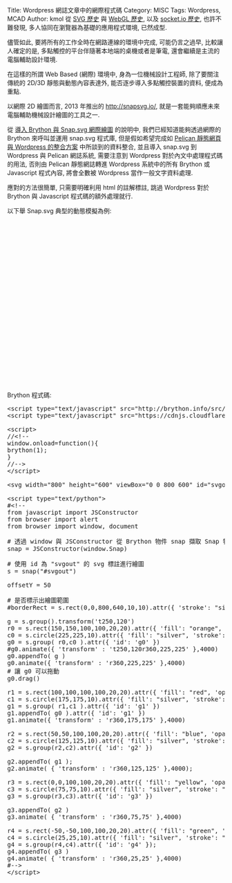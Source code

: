Title: Wordpress 網誌文章中的網際程式碼
Category: MISC
Tags: Wordpress, MCAD
Author: kmol
從 <a href="https://www.w3.org/Graphics/SVG/History">SVG 歷史</a> 與 <a href="https://en.wikipedia.org/wiki/WebGL#History">WebGL 歷史</a>, 以及 <a href="https://github.com/socketio/socket.io/blob/master/History.md"> socket.io 歷史</a>, 也許不難發現, 多人協同在瀏覽器為基礎的應用程式環境, 已然成型.

<!-- PELICAN_END_SUMMARY -->

儘管如此, 要將所有的工作全時在網路連線的環境中完成, 可能仍言之過早, 比較讓人確定的是, 多點觸控的平台伴隨著本地端的桌機或者是筆電, 還會繼續是主流的電腦輔助設計環境.

在這樣的所謂 Web Based (網際) 環境中, 身為一位機械設計工程師, 除了要關注傳統的 2D/3D 靜態與動態內容表達外, 能否逐步導入多點觸控裝置的資料, 便成為重點.

以網際 2D 繪圖而言, 2013 年推出的 <a href="http://snapsvg.io/">http://snapsvg.io/</a>, 就是一套能夠順應未來電腦輔助機械設計繪圖的工具之一.

從 <a href="http://chiamingyen.github.io/kmolab/blog/dao-ru-brython-yu-snapsvg-wang-ji-hui-tu.html">導入 Brython 與 Snap.svg 網際繪圖</a> 的說明中, 我們已經知道能夠透過網際的 Brython 來呼叫並運用 snap.svg 程式庫, 但是假如希望完成如 <a href="http://project.mde.tw/blog/yen-pelican-jing-tai-wang-ye-yu-wordpress-de-zheng-he-fang-an.html">Pelican 靜態網頁與 Wordpress 的整合方案</a> 中所談到的資料整合, 並且導入 snap.svg 到 Wordpress 與 Pelican 網誌系統, 需要注意到 Wordpress 對於內文中處理程式碼的用法, 否則由 Pelican 靜態網誌轉進 Wordpress 系統中的所有 Brython 或 Javascript 程式內容, 將會全數被 Wordpress 當作一般文字資料處理.

應對的方法很簡單, 只需要明確利用 html 的註解標註, 跳過 Wordpress 對於 Brython 與 Javascript 程式碼的額外處理就行.

以下舉 Snap.svg 典型的動態模擬為例:

<script type="text/javascript" src="https://brython.info/src/brython_dist.js"></script>
<script type="text/javascript" src="https://cdnjs.cloudflare.com/ajax/libs/snap.svg/0.4.1/snap.svg-min.js"></script>
 
<script>
//<!--
window.onload=function(){
brython(1);
}
//-->
</script>
 
<svg width="800" height="600" viewBox="0 0 800 600" id="svgout"></svg>
 
<script type="text/python">
#<!--
from javascript import JSConstructor
from browser import alert
from browser import window, document
 
# 透過 window 與 JSConstructor 從 Brython 物件 snap 擷取 Snap 物件的內容
snap = JSConstructor(window.Snap)
 
# 使用 id 為 "svgout" 的 svg 標註進行繪圖
s = snap("#svgout")
 
offsetY = 50
 
# 是否標示出繪圖範圍
#borderRect = s.rect(0,0,800,640,10,10).attr({ 'stroke': "silver", 'fill': "silver", 'strokeWidth': "3" })
 
g = s.group().transform('t250,120')
r0 = s.rect(150,150,100,100,20,20).attr({ 'fill': "orange", 'opacity': "0.8", 'stroke': "black", 'strokeWidth': "2" })
c0 = s.circle(225,225,10).attr({ 'fill': "silver", 'stroke': "black", 'strokeWidth': "4"  }).attr({ 'id': 'c0' })
g0 = s.group( r0,c0 ).attr({ 'id': 'g0' })
#g0.animate({ 'transform' : 't250,120r360,225,225' },4000)
g0.appendTo( g )
g0.animate({ 'transform' : 'r360,225,225' },4000)
# 讓 g0 可以拖動
g0.drag()
 
r1 = s.rect(100,100,100,100,20,20).attr({ 'fill': "red", 'opacity': "0.8", 'stroke': "black", 'strokeWidth': "2" })
c1 = s.circle(175,175,10).attr({ 'fill': "silver", 'stroke': "black" , 'strokeWidth': "4"}).attr({ 'id': 'c1' })
g1 = s.group( r1,c1 ).attr({ 'id': 'g1' })
g1.appendTo( g0 ).attr({ 'id': 'g1' })
g1.animate({ 'transform' : 'r360,175,175' },4000)
 
r2 = s.rect(50,50,100,100,20,20).attr({ 'fill': "blue", 'opacity': "0.8", 'stroke': "black", 'strokeWidth': "2" })
c2 = s.circle(125,125,10).attr({ 'fill': "silver", 'stroke': "black", 'strokeWidth': "4" }).attr({ 'id': 'c2' })
g2 = s.group(r2,c2).attr({ 'id': 'g2' })
 
g2.appendTo( g1 );
g2.animate( { 'transform' : 'r360,125,125' },4000);
 
r3 = s.rect(0,0,100,100,20,20).attr({ 'fill': "yellow", 'opacity': "0.8", 'stroke': "black", 'strokeWidth': "2" })
c3 = s.circle(75,75,10).attr({ 'fill': "silver", 'stroke': "black", 'strokeWidth': "4" }).attr({ 'id': 'c3' })
g3 = s.group(r3,c3).attr({ 'id': 'g3' })
 
g3.appendTo( g2 )
g3.animate( { 'transform' : 'r360,75,75' },4000)
 
r4 = s.rect(-50,-50,100,100,20,20).attr({ 'fill': "green", 'opacity': "0.8", 'stroke': "black", 'strokeWidth': "2" })
c4 = s.circle(25,25,10).attr({ 'fill': "silver", 'stroke': "black", 'strokeWidth': "4" }).attr({ 'id': 'c4' })
g4 = s.group(r4,c4).attr({ 'id': 'g4' });
g4.appendTo( g3 )
g4.animate( { 'transform' : 'r360,25,25' },4000)
#-->
</script>

 Brython 程式碼:
 
<pre class="brush: python">
&lt;script type="text/javascript" src="http://brython.info/src/brython_dist.js"&gt;&lt;/script&gt;
&lt;script type="text/javascript" src="https://cdnjs.cloudflare.com/ajax/libs/snap.svg/0.4.1/snap.svg-min.js"&gt;&lt;/script&gt;
 
&lt;script&gt;
//&lt;!--
window.onload=function(){
brython(1);
}
//--&gt;
&lt;/script&gt;
 
&lt;svg width="800" height="600" viewBox="0 0 800 600" id="svgout"&gt;&lt;/svg&gt;
 
&lt;script type="text/python"&gt;
#&lt;!--
from javascript import JSConstructor
from browser import alert
from browser import window, document
 
# 透過 window 與 JSConstructor 從 Brython 物件 snap 擷取 Snap 物件的內容
snap = JSConstructor(window.Snap)
 
# 使用 id 為 "svgout" 的 svg 標註進行繪圖
s = snap("#svgout")
 
offsetY = 50
 
# 是否標示出繪圖範圍
#borderRect = s.rect(0,0,800,640,10,10).attr({ 'stroke': "silver", 'fill': "silver", 'strokeWidth': "3" })
 
g = s.group().transform('t250,120')
r0 = s.rect(150,150,100,100,20,20).attr({ 'fill': "orange", 'opacity': "0.8", 'stroke': "black", 'strokeWidth': "2" })
c0 = s.circle(225,225,10).attr({ 'fill': "silver", 'stroke': "black", 'strokeWidth': "4"  }).attr({ 'id': 'c0' })
g0 = s.group( r0,c0 ).attr({ 'id': 'g0' })
#g0.animate({ 'transform' : 't250,120r360,225,225' },4000)
g0.appendTo( g )
g0.animate({ 'transform' : 'r360,225,225' },4000)
# 讓 g0 可以拖動
g0.drag()
 
r1 = s.rect(100,100,100,100,20,20).attr({ 'fill': "red", 'opacity': "0.8", 'stroke': "black", 'strokeWidth': "2" })
c1 = s.circle(175,175,10).attr({ 'fill': "silver", 'stroke': "black" , 'strokeWidth': "4"}).attr({ 'id': 'c1' })
g1 = s.group( r1,c1 ).attr({ 'id': 'g1' })
g1.appendTo( g0 ).attr({ 'id': 'g1' })
g1.animate({ 'transform' : 'r360,175,175' },4000)
 
r2 = s.rect(50,50,100,100,20,20).attr({ 'fill': "blue", 'opacity': "0.8", 'stroke': "black", 'strokeWidth': "2" })
c2 = s.circle(125,125,10).attr({ 'fill': "silver", 'stroke': "black", 'strokeWidth': "4" }).attr({ 'id': 'c2' })
g2 = s.group(r2,c2).attr({ 'id': 'g2' })
 
g2.appendTo( g1 );
g2.animate( { 'transform' : 'r360,125,125' },4000);
 
r3 = s.rect(0,0,100,100,20,20).attr({ 'fill': "yellow", 'opacity': "0.8", 'stroke': "black", 'strokeWidth': "2" })
c3 = s.circle(75,75,10).attr({ 'fill': "silver", 'stroke': "black", 'strokeWidth': "4" }).attr({ 'id': 'c3' })
g3 = s.group(r3,c3).attr({ 'id': 'g3' })
 
g3.appendTo( g2 )
g3.animate( { 'transform' : 'r360,75,75' },4000)
 
r4 = s.rect(-50,-50,100,100,20,20).attr({ 'fill': "green", 'opacity': "0.8", 'stroke': "black", 'strokeWidth': "2" })
c4 = s.circle(25,25,10).attr({ 'fill': "silver", 'stroke': "black", 'strokeWidth': "4" }).attr({ 'id': 'c4' })
g4 = s.group(r4,c4).attr({ 'id': 'g4' });
g4.appendTo( g3 )
g4.animate( { 'transform' : 'r360,25,25' },4000)
#--&gt;
&lt;/script&gt;
</pre>
